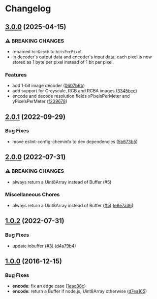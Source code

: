 # Changelog

## [3.0.0](https://github.com/image-js/fast-bmp/compare/v2.0.1...v3.0.0) (2025-04-15)


### ⚠ BREAKING CHANGES

* renamed `bitDepth` to `bitsPerPixel`
* In decoder's output data and encoder's input data, each pixel is now stored as 1 byte per pixel instead of 1 bit per pixel.

### Features

* add 1-bit image decoder ([0607b6b](https://github.com/image-js/fast-bmp/commit/0607b6bf9eef96f5bed6a6e1b7c5e14798aadf40))
* add support for Greyscale, RGB and RGBA images ([3345bce](https://github.com/image-js/fast-bmp/commit/3345bceb2b8642c12275b9a358a6bfa9e7e037c4))
* encode and decode resolution fields xPixelsPerMeter and yPixelsPerMeter ([f239678](https://github.com/image-js/fast-bmp/commit/f2396789567c19db8236325893880bf451e9df4f))

## [2.0.1](https://github.com/image-js/fast-bmp/compare/v2.0.0...v2.0.1) (2022-09-29)


### Bug Fixes

* move eslint-config-cheminfo to dev dependencies ([5b673b5](https://github.com/image-js/fast-bmp/commit/5b673b5e13a10eb1aa63985a21cbddfcf4401e42))

## [2.0.0](https://github.com/image-js/fast-bmp/compare/v1.0.2...v2.0.0) (2022-07-31)


### ⚠ BREAKING CHANGES

* always return a Uint8Array instead of Buffer (#5)

### Miscellaneous Chores

* always return a Uint8Array instead of Buffer ([#5](https://github.com/image-js/fast-bmp/issues/5)) ([e8e7a36](https://github.com/image-js/fast-bmp/commit/e8e7a3659f5869271c916a348a35a899f40e2ac0))

## [1.0.2](https://github.com/image-js/fast-bmp/compare/v1.0.1...v1.0.2) (2022-07-31)


### Bug Fixes

* update iobuffer ([#3](https://github.com/image-js/fast-bmp/issues/3)) ([d4a79b4](https://github.com/image-js/fast-bmp/commit/d4a79b44426713dfb2f3b6450e5d5be6d7e7d2b0))

## [1.0.0](https://github.com/image-js/fast-bmp/compare/v0.0.1...v1.0.0) (2016-12-15)


### Bug Fixes

* **encode:** fix an edge case ([1eac38c](https://github.com/image-js/fast-bmp/commit/1eac38c))
* **encode:** return a Buffer if node.js, Uint8Array otherwise ([d7ea165](https://github.com/image-js/fast-bmp/commit/d7ea165))
